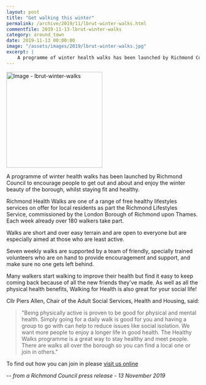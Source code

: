 ```yaml
---
layout: post
title: "Get walking this winter"
permalink: /archive/2019/11/lbrut-winter-walks.html
commentfile: 2019-11-13-lbrut-winter-walks
category: around_town
date: 2019-11-13 00:00:00
image: "/assets/images/2019/lbrut-winter-walks.jpg"
excerpt: |
    A programme of winter health walks has been launched by Richmond Council to encourage people to get out and about and enjoy the winter beauty of the borough, whilst staying fit and healthy.
---
```

<a href="/assets/images/2019/lbrut-winter-walks.jpg" title="Click for a larger image"><img src="/assets/images/2019/lbrut-winter-walks-thumb.jpg" width="250" alt="Image - lbrut-winter-walks"  class="photo right"/></a>

A programme of winter health walks has been launched by Richmond Council to encourage people to get out and about and enjoy the winter beauty of the borough, whilst staying fit and healthy.

Richmond Health Walks are one of a range of free healthy lifestyles services on offer for local residents as part the Richmond Lifestyles Service, commissioned by the London Borough of Richmond upon Thames. Each week already over 180 walkers take part.

Walks are short and over easy terrain and are open to everyone but are especially aimed at those who are least active.

Seven weekly walks are supported by a team of friendly, specially trained volunteers who are on hand to provide encouragement and support, and make sure no one gets left behind.

Many walkers start walking to improve their health but find it easy to keep coming back because of all the new friends they've made. As well as all the physical health benefits, Walking for Health is also great for your social life!

Cllr Piers Allen, Chair of the Adult Social Services, Health and Housing, said:

> "Being physically active is proven to be good for physical and mental health. Simply going for a daily walk is good for you and having a group to go with can help to reduce issues like social isolation. We want more people to enjoy a longer life in good health. The Healthy Walks programme is a great way to stay healthy and meet people. There are walks all over the borough so you can find a local one or join in others."

To find out how you can join in please [visit us online](https://www.walkingforhealth.org.uk/walkfinder/london/richmond-healthwalks)



<cite>-- from a Richmond Council press release - 13 November 2019</cite>
